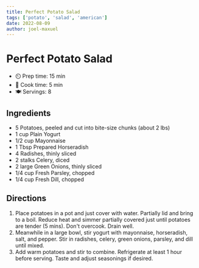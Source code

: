 ```yaml
---
title: Perfect Potato Salad
tags: ['potato', 'salad', 'american']
date: 2022-08-09
author: joel-maxuel
---
```


# Perfect Potato Salad

- ⏲️ Prep time: 15 min
- 🍳 Cook time: 5 min
- 🍽️ Servings: 8

## Ingredients

- 5 Potatoes, peeled and cut into bite-size chunks (about 2 lbs)
- 1 cup Plain Yogurt
- 1/2 cup Mayonnaise
- 1 Tbsp Prepared Horseradish
- 4 Radishes, thinly sliced
- 2 stalks Celery, diced
- 2 large Green Onions, thinly sliced
- 1/4 cup Fresh Parsley, chopped
- 1/4 cup Fresh Dill, chopped

## Directions

1. Place potatoes in a pot and just cover with water. Partially lid and bring to a boil. Reduce heat and simmer partially covered just until potatoes are tender (5 mins). Don't overcook. Drain well.
2. Meanwhile in a large bowl, stir yogurt with mayonnaise, horseradish, salt, and pepper. Stir in radishes, celery, green onions, parsley, and dill until mixed.
3. Add warm potatoes and stir to combine. Refrigerate at least 1 hour before serving. Taste and adjust seasonings if desired.
